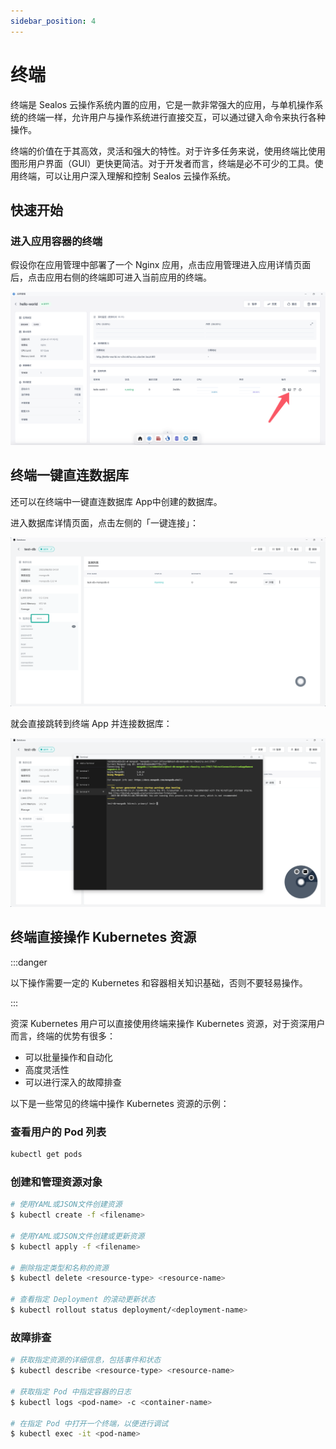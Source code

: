 ```yaml
---
sidebar_position: 4
---
```


# 终端

终端是 Sealos 云操作系统内置的应用，它是一款非常强大的应用，与单机操作系统的终端一样，允许用户与操作系统进行直接交互，可以通过键入命令来执行各种操作。

终端的价值在于其高效，灵活和强大的特性。对于许多任务来说，使用终端比使用图形用户界面（GUI）更快更简洁。对于开发者而言，终端是必不可少的工具。使用终端，可以让用户深入理解和控制 Sealos 云操作系统。

## 快速开始

### 进入应用容器的终端

假设你在应用管理中部署了一个 Nginx 应用，点击应用管理进入应用详情页面后，点击应用右侧的终端即可进入当前应用的终端。

![](./images/terminal-1.png)

## 终端一键直连数据库

还可以在终端中一键直连数据库 App中创建的数据库。

进入数据库详情页面，点击左侧的「一键连接」：

![](./images/database-terminal.png)

就会直接跳转到终端 App 并连接数据库：

![](./images/database-terminal-1.png)

## 终端直接操作 Kubernetes 资源

:::danger

以下操作需要一定的 Kubernetes 和容器相关知识基础，否则不要轻易操作。

:::

资深 Kubernetes 用户可以直接使用终端来操作 Kubernetes 资源，对于资深用户而言，终端的优势有很多：

+ 可以批量操作和自动化
+ 高度灵活性
+ 可以进行深入的故障排查

以下是一些常见的终端中操作 Kubernetes 资源的示例：

### 查看用户的 Pod 列表

```bash
kubectl get pods
```

### 创建和管理资源对象

```bash
# 使用YAML或JSON文件创建资源
$ kubectl create -f <filename>

# 使用YAML或JSON文件创建或更新资源
$ kubectl apply -f <filename>

# 删除指定类型和名称的资源
$ kubectl delete <resource-type> <resource-name>

# 查看指定 Deployment 的滚动更新状态
$ kubectl rollout status deployment/<deployment-name>
```

### 故障排查

```bash
# 获取指定资源的详细信息，包括事件和状态
$ kubectl describe <resource-type> <resource-name>

# 获取指定 Pod 中指定容器的日志
$ kubectl logs <pod-name> -c <container-name>

# 在指定 Pod 中打开一个终端，以便进行调试
$ kubectl exec -it <pod-name>
```